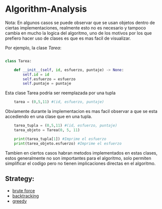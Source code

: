 # Algorithm-Analysis

Nota: En algunos casos se puede observar que se usan objetos dentro de ciertas implementaciones, realmente esto no es necesario y tampoco cambia en mucho la logica del algoritmo, uno de los motivos por los que prefiero hacer uso de clases es que es mas facil de visualizar.

Por ejemplo, la clase _Tarea_:

```python

class Tarea:

    def __init__(self, id, esfuerzo, puntaje) -> None:
        self.id = id
        self.esfuerzo = esfuerzo
        self.puntaje = puntaje

```

Esta clase Tarea podria ser reemplazada por una tupla

```python
    tarea = (0,5,11) #(id, esfuerzo, puntaje)
```

Obviamente durante la implementacion es mas facil observar a que se esta accediendo en una clase que en una tupla.

```python
    tarea_tupla = (0,5,11) #(id, esfuerzo, puntaje)
    tarea_objeto = Tarea(0, 5, 11)

    print(tarea_tupla[1]) #Imprime el esfuerzo
    print(tarea_objeto.esfuerzo) #Imprime el esfuerzo
```

Tambien en ciertos casos habran metodos implementados en estas clases, estos generalmente no son importantes para el algoritmo, solo permiten simplificar el codigo pero no tienen implicaciones directas en el algoritmo.

## Strategy:

- [brute force](https://github.com/kazp058/Algorithm-Analysis/tree/main/brute_force)
- [backtracking](https://github.com/kazp058/Algorithm-Analysis/tree/main/divide_n_conquer)
- [greedy](https://github.com/kazp058/Algorithm-Analysis/tree/main/greedy_algorithms)
